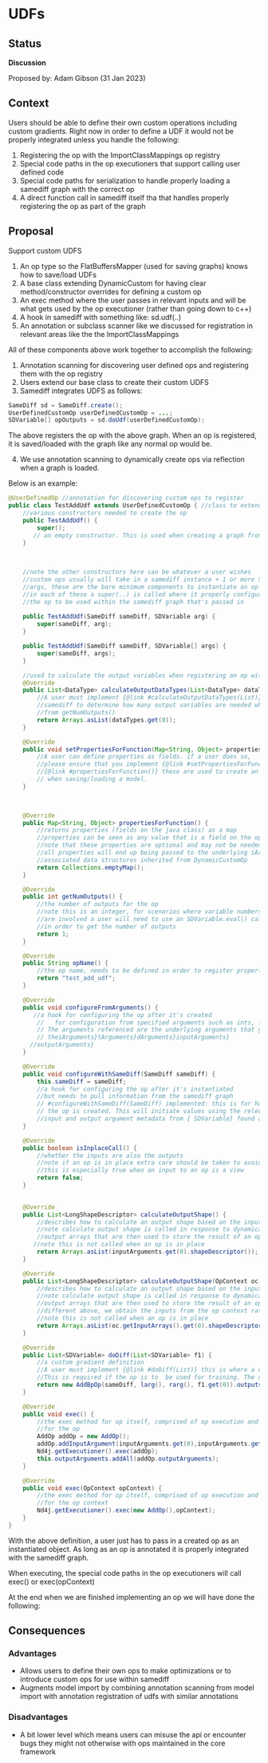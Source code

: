# UDFs

## Status
**Discussion**

Proposed by: Adam Gibson (31 Jan 2023)


## Context

Users should be able to define their own custom operations including custom gradients.
Right now in order to define a UDF it would not be properly integrated
unless you handle the following:
1. Registering the op with the ImportClassMappings op registry
2. Special code paths in the op executioners that support calling user defined code
3. Special code paths for serialization to handle properly loading a samediff graph with
the correct op
4. A direct function call in samediff itself tha that handles properly registering the op as part of the graph


## Proposal


Support custom UDFS

1. An op type so the FlatBuffersMapper (used for saving graphs) knows how to save/load UDFs
2. A base class extending DynamicCustom for having clear method/constructor overrides for defining a custom op
3. An exec method where the user passes in relevant inputs and will be what gets used by the op executioner (rather than going down to c++)
4. A hook in samediff with something like: sd.udf(..)
5. An annotation or subclass scanner like we discussed for registration in relevant areas like the the ImportClassMappings


All of these components above work together to accomplish the following:
1. Annotation scanning for discovering user defined ops and registering them with the op registry
2. Users extend our base class to create their custom UDFS
3. Samediff integrates UDFS as follows:
```java
SameDiff sd = SameDiff.create();
UserDefinedCustomOp userDefinedCustomOp = ...;
SDVariable[] opOutputs = sd.doUdf(userDefinedCustomOp);
```

The above registers the op with the above graph. When an op is registered,
it is saved/loaded with the graph like any normal op would be.

4. We use annotation scanning to dynamically create ops via reflection when a graph is loaded.


Below is an example:
```java
@UserDefinedOp //annotation for discovering custom ops to register
public class TestAddUdf extends UserDefinedCustomOp { //class to extend
    //various constructors needed to create the op
    public TestAddUdf() {
        super();
       // an empty constructor. This is used when creating a graph from flatbuffers in the underlying { org.nd4j.autodiff.samediff.serde.FlatBuffersMapper}.
    }

    
    
    //note the other constructors here can be whatever a user wishes
    //custom ops usually will take in a samediff instance + 1 or more SDVariable
    //args, these are the bare minimum components to instantiate an op
    //in each of these a super(..) is called where it properly configures
    //the op to be used within the samediff graph that's passed in
    
    public TestAddUdf(SameDiff sameDiff, SDVariable arg) {
        super(sameDiff, arg);
    }

    public TestAddUdf(SameDiff sameDiff, SDVariable[] args) {
        super(sameDiff, args);
    }

    //used to calculate the output variables when registering an op with a graph
    @Override
    public List<DataType> calculateOutputDataTypes(List<DataType> dataTypes) {
        //A user must implement {@link #calculateOutputDataTypes(List)} this is used in
        //samediff to determine how many output variables are needed when it can't determine that
        //from getNumOutputs()
        return Arrays.asList(dataTypes.get(0));
    }

    @Override
    public void setPropertiesForFunction(Map<String, Object> properties) {
        //A user can define properties as fields. if a user does so,
        //please ensure that you implement {@link #setPropertiesForFunction(Map)}
        //{@link #propertiesForFunction()} these are used to create an op from scratch
        // when saving/loading a model.
    }

 

    @Override
    public Map<String, Object> propertiesForFunction() {
        //returns properties (fields on the java class) as a map
        //properties can be seen as any value that is a field on the op itself
        //note that these properties are optional and may not be needed depending on the op
        //all properties will end up being passed to the underlying iArguments,tArguments and other
        //associated data structures inherited from DynamicCustomOp
        return Collections.emptyMap();
    }

    @Override
    public int getNumOutputs() {
        //the number of outputs for the op
        //note this is an integer, for scenarios where variable numbers of outputs
        //are involved a user will need to use an SDVariable.eval() call + an int
        //in order to get the number of outputs
        return 1;
    }

    @Override
    public String opName() {
        //the op name, needs to be defined in order to register properly with the registry
        return "test_add_udf";
    }

    @Override
    public void configureFromArguments() {
       //a hook for configuring the op after it's created
        //   for configuration from specified arguments such as ints, floats/doubles, and input variables.
        // The arguments referenced are the underlying arguments that get passed to every c/c++ ops. This includes
        // theiArguments}tArguments}dArguments}inputArguments}
      //outputArguments}
    }

    @Override
    public void configureWithSameDiff(SameDiff sameDiff) {
        this.sameDiff = sameDiff;
        //a hook for configuring the op after it's instantiated
        //but needs to pull information from the samediff graph
        // #configureWithSameDiff(SameDiff) implemented: this is for handling initialization after
        // the op is created. This will initiate values using the relevant samediff metadata. This includes obtaining things like
        //input and output argument metadata from { SDVariable} found as #args()
    }

    @Override
    public boolean isInplaceCall() {
        //whether the inputs are also the outputs
        //note if an op is in place extra care should be taken to avoid bugs
        //this is especially true when an input to an op is a view 
        return false;
    }

    
    @Override
    public List<LongShapeDescriptor> calculateOutputShape() {
        //describes how to calculate an output shape based on the inputs
        //note calculate output shape is called in response to dynamically creating
        //output arrays that are then used to store the result of an op's execution
       //note this is not called when an op is in place
        return Arrays.asList(inputArguments.get(0).shapeDescriptor());
    }

    @Override
    public List<LongShapeDescriptor> calculateOutputShape(OpContext oc) {
        //describes how to calculate an output shape based on the inputs from the op context
        //note calculate output shape is called in response to dynamically creating
        //output arrays that are then used to store the result of an op's execution
        //different above, we obtain the inputs from the op context rather than the op itself
        //note this is not called when an op is in place
        return Arrays.asList(oc.getInputArrays().get(0).shapeDescriptor());
    }

    @Override
    public List<SDVariable> doDiff(List<SDVariable> f1) {
        //a custom gradient definition
        //A user must implement {@link #doDiff(List)} this is where a user's custom gradient definition goes.
        //This is required if the op is to  be used for training. The doDiff should return 1 gradient for each input.
        return new AddBpOp(sameDiff, larg(), rarg(), f1.get(0)).outputs();
    }

    @Override
    public void exec() {
        //the exec method for op itself, comprised of op execution and setting outputs
        //for the op
        AddOp addOp = new AddOp();
        addOp.addInputArgument(inputArguments.get(0),inputArguments.get(1));
        Nd4j.getExecutioner().exec(addOp);
        this.outputArguments.addAll(addOp.outputArguments);
    }

    @Override
    public void exec(OpContext opContext) {
        //the exec method for op itself, comprised of op execution and setting outputs
        //for the op context
        Nd4j.getExecutioner().exec(new AddOp(),opContext);
    }
}


```

With the above definition, a user just has to pass in a created op as an instantiated object.
As long as an op is annotated it is properly integrated with the samediff graph.

When executing, the special code paths in the op executioners will call exec() or exec(opContext)

At the end when we are finished implementing an op we will have done the following:


## Consequences

### Advantages

* Allows users to define their own ops to make optimizations or to introduce custom ops
for use within samediff
* Augments model import by combining annotation scanning from model import with 
annotation registration of udfs with similar annotations

### Disadvantages
* A bit lower level which means users can misuse the api or encounter bugs they might not 
otherwise with ops maintained in the core framework